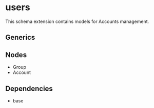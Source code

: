 # users

This schema extension contains models for Accounts management.

## Generics

## Nodes

- Group
- Account

## Dependencies

- base
